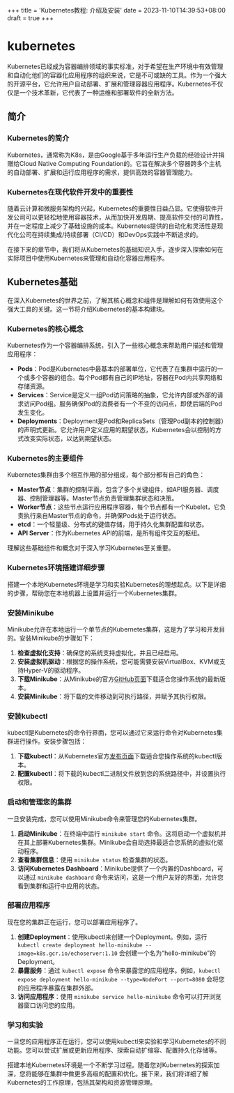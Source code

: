 +++
title = 'Kubernetes教程: 介绍及安装'
date = 2023-11-10T14:39:53+08:00
draft = true
+++


# kubernetes

Kubernetes已经成为容器编排领域的事实标准，对于希望在生产环境中有效管理和自动化他们的容器化应用程序的组织来说，它是不可或缺的工具。作为一个强大的开源平台，它允许用户自动部署、扩展和管理容器应用程序。Kubernetes不仅仅是一个技术革新，它代表了一种运维和部署软件的全新方法。

## 简介
### Kubernetes的简介
Kubernetes，通常称为K8s，是由Google基于多年运行生产负载的经验设计并捐赠给Cloud Native Computing Foundation的。它旨在解决多个容器跨多个主机的自动部署、扩展和运行应用程序的需求，提供高效的容器管理能力。

### Kubernetes在现代软件开发中的重要性
随着云计算和微服务架构的兴起，Kubernetes的重要性日益凸显。它使得软件开发公司可以更轻松地使用容器技术，从而加快开发周期、提高软件交付的可靠性，并在一定程度上减少了基础设施的成本。Kubernetes提供的自动化和灵活性是现代化公司在持续集成/持续部署（CI/CD）和DevOps实践中不断追求的。

在接下来的章节中，我们将从Kubernetes的基础知识入手，逐步深入探索如何在实际项目中使用Kubernetes来管理和自动化容器应用程序。

## Kubernetes基础

在深入Kubernetes的世界之前，了解其核心概念和组件是理解如何有效使用这个强大工具的关键。这一节将介绍Kubernetes的基本构建块。

### Kubernetes的核心概念
Kubernetes作为一个容器编排系统，引入了一些核心概念来帮助用户描述和管理应用程序：

- **Pods**：Pod是Kubernetes中最基本的部署单位，它代表了在集群中运行的一个或多个容器的组合。每个Pod都有自己的IP地址，容器在Pod内共享网络和存储资源。
- **Services**：Service是定义一组Pod访问策略的抽象，它允许内部或外部的请求访问Pod组。服务确保Pod的消费者有一个不变的访问点，即使后端的Pod发生变化。
- **Deployments**：Deployment是Pod和ReplicaSets（管理Pod副本的控制器）的声明式更新。它允许用户定义应用的期望状态，Kubernetes会以控制的方式改变实际状态，以达到期望状态。

### Kubernetes的主要组件
Kubernetes集群由多个相互作用的部分组成，每个部分都有自己的角色：

- **Master节点**：集群的控制平面，包含了多个关键组件，如API服务器、调度器、控制管理器等。Master节点负责管理集群状态和决策。
- **Worker节点**：这些节点运行应用程序容器，每个节点都有一个Kubelet，它负责执行来自Master节点的命令，并确保Pods处于运行状态。
- **etcd**：一个轻量级、分布式的键值存储，用于持久化集群配置和状态。
- **API Server**：作为Kubernetes API的前端，是所有组件交互的枢纽。

理解这些基础组件和概念对于深入学习Kubernetes至关重要。

### Kubernetes环境搭建详细步骤

搭建一个本地Kubernetes环境是学习和实验Kubernetes的理想起点。以下是详细的步骤，帮助您在本地机器上设置并运行一个Kubernetes集群。

### 安装Minikube

Minikube允许在本地运行一个单节点的Kubernetes集群，这是为了学习和开发目的。安装Minikube的步骤如下：

1. **检查虚拟化支持**：确保您的系统支持虚拟化，并且已经启用。
2. **安装虚拟机驱动**：根据您的操作系统，您可能需要安装VirtualBox、KVM或支持Hyper-V的驱动程序。
3. **下载Minikube**：从Minikube的官方[GitHub页面](https://github.com/kubernetes/minikube/releases)下载适合您操作系统的最新版本。
4. **安装Minikube**：将下载的文件移动到可执行路径，并赋予其执行权限。

### 安装kubectl

kubectl是Kubernetes的命令行界面，您可以通过它来运行命令对Kubernetes集群进行操作。安装步骤包括：

1. **下载kubectl**：从Kubernetes官方[发布页面](https://kubernetes.io/docs/tasks/tools/install-kubectl/)下载适合您操作系统的kubectl版本。
2. **配置kubectl**：将下载的kubectl二进制文件放到您的系统路径中，并设置执行权限。

### 启动和管理您的集群

一旦安装完成，您可以使用Minikube命令来管理您的Kubernetes集群。

1. **启动Minikube**：在终端中运行 `minikube start` 命令。这将启动一个虚拟机并在其上部署Kubernetes集群。Minikube会自动选择最适合您系统的虚拟化驱动程序。
2. **查看集群信息**：使用 `minikube status` 检查集群的状态。
3. **访问Kubernetes Dashboard**：Minikube提供了一个内置的Dashboard，可以通过 `minikube dashboard` 命令来访问，这是一个用户友好的界面，允许您看到集群和运行中应用的状态。

### 部署应用程序

现在您的集群正在运行，您可以部署应用程序了。

1. **创建Deployment**：使用kubectl来创建一个Deployment。例如，运行 `kubectl create deployment hello-minikube --image=k8s.gcr.io/echoserver:1.10` 会创建一个名为“hello-minikube”的Deployment。
2. **暴露服务**：通过 `kubectl expose` 命令来暴露您的应用程序。例如，`kubectl expose deployment hello-minikube --type=NodePort --port=8080` 会将您的应用程序暴露在集群外部。
3. **访问应用程序**：使用 `minikube service hello-minikube` 命令可以打开浏览器窗口访问您的应用。

### 学习和实验

一旦您的应用程序正在运行，您可以使用kubectl来实验和学习Kubernetes的不同功能。您可以尝试扩展或更新应用程序、探索自动扩缩容、配置持久化存储等。

搭建本地Kubernetes环境是一个不断学习过程。随着您对Kubernetes的探索加深，您将能够在集群中做更多高级的配置和优化。接下来，我们将详细了解Kubernetes的工作原理，包括其架构和资源管理原理。